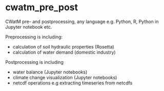 # cwatm_pre_post
CWatM pre- and  postprocessing, any language e.g. Python, R, Python in Jupyter notebook etc.

Preprocessing is including: 
- calculation of soil hydraulic properties (Rosetta)
- calculation of water demand (domestic industry)


Postprocessing is including
- water balance  (Jupyter notebooks)
- climate change visualization (Jupyter notebooks)
- netcdf operations e.g extracting timeseries from netcdfs
